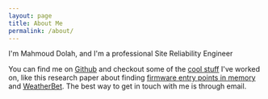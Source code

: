 ```yaml
---
layout: page
title: About Me
permalink: /about/
---
```


I'm Mahmoud Dolah, and I'm a professional Site Reliability Engineer

You can find me on [Github][my-github] and checkout some of the [cool stuff][my-projects] I've worked on, like this research paper about finding [firmware entry points in memory][project-firmware] and [WeatherBet][weatherbet].
The best way to get in touch with me is through email.


[my-github]: https://github.com/MahmoudDolah
[my-twitter]: https://twitter.com/themooouud
[my-projects]: https://github.com/MahmoudDolah?tab=repositories
[project-firmware]: https://github.com/MahmoudDolah/Firmware-Entry-Points-In-Memory
[weatherbet]: https://github.com/Abeyy/WeatherBet
